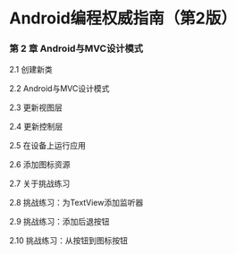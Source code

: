 # Android编程权威指南（第2版）

### 第 2 章      Android与MVC设计模式

2.1  创建新类

2.2  Android与MVC设计模式

2.3  更新视图层

2.4  更新控制层

2.5  在设备上运行应用

2.6  添加图标资源

2.7  关于挑战练习

2.8  挑战练习：为TextView添加监听器

2.9  挑战练习：添加后退按钮

2.10 挑战练习：从按钮到图标按钮